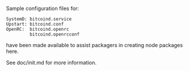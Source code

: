 Sample configuration files for:

	SystemD: bitcoind.service
	Upstart: bitcoind.conf
	OpenRC:  bitcoind.openrc
			 bitcoind.openrcconf

have been made available to assist packagers in creating node packages here.

See doc/init.md for more information.